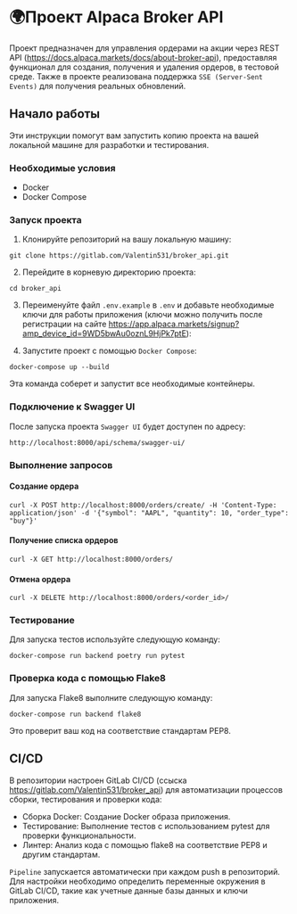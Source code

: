 # 🌍Проект Alpaca Broker API

Проект предназначен для управления ордерами на акции через REST API (https://docs.alpaca.markets/docs/about-broker-api), 
предоставляя функционал для создания, получения и удаления ордеров, в тестовой среде. 
Также в проекте реализована поддержка `SSE (Server-Sent Events)` для получения 
реальных обновлений.

## Начало работы

Эти инструкции помогут вам запустить копию проекта на вашей локальной машине 
для разработки и тестирования.

### Необходимые условия

- Docker
- Docker Compose

### Запуск проекта

1. Клонируйте репозиторий на вашу локальную машину:

```
git clone https://gitlab.com/Valentin531/broker_api.git
```

2. Перейдите в корневую директорию проекта:

```
cd broker_api
```

3. Переименуйте файл `.env.example` в `.env` и добавьте необходимые ключи
для работы приложения (ключи можно получить после регистрации на сайте https://app.alpaca.markets/signup?amp_device_id=9WD5bwAu0oznL9HjPk7ptE):

4. Запустите проект с помощью `Docker Compose`:

```
docker-compose up --build
```

Эта команда соберет и запустит все необходимые контейнеры.

### Подключение к Swagger UI

После запуска проекта `Swagger UI` будет доступен по адресу: 

`http://localhost:8000/api/schema/swagger-ui/`

### Выполнение запросов

#### Создание ордера

```
curl -X POST http://localhost:8000/orders/create/ -H 'Content-Type: application/json' -d '{"symbol": "AAPL", "quantity": 10, "order_type": "buy"}'
```


#### Получение списка ордеров

```
curl -X GET http://localhost:8000/orders/
```

#### Отмена ордера

```
curl -X DELETE http://localhost:8000/orders/<order_id>/
```


### Тестирование

Для запуска тестов используйте следующую команду:

```
docker-compose run backend poetry run pytest
```


### Проверка кода с помощью Flake8

Для запуска Flake8 выполните следующую команду:

```
docker-compose run backend flake8
```
Это проверит ваш код на соответствие стандартам PEP8.


## CI/CD

В репозитории настроен GitLab CI/CD (ссыска https://gitlab.com/Valentin531/broker_api) 
для автоматизации процессов сборки, 
тестирования и проверки кода:

* Сборка Docker: Создание Docker образа приложения.
* Тестирование: Выполнение тестов с использованием pytest для проверки функциональности.
* Линтер: Анализ кода с помощью flake8 на соответствие PEP8 и другим стандартам.

`Pipeline` запускается автоматически при каждом push в репозиторий. 
Для настройки необходимо определить переменные окружения в GitLab CI/CD, 
такие как учетные данные базы данных и ключи приложения.
